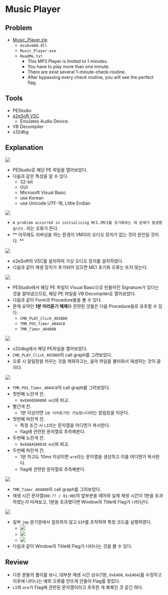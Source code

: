 # Music Player

## Problem
* [Music_Player.zip](./Music_Player.zip)
	- `msvbvm60.dll`
	- `Music_Player.exe`
	- `ReadMe.txt`
		+ This MP3 Player is limited to 1 minutes.
		+ You have to play more than one minute.
		+ There are exist several 1-minute-check-routine.
		+ After bypassing every check routine, you will see the perfect flag.

## Tools
* PEStudio
* [e2eSoft VSC](https://www.e2esoft.com/vsc/)
	- Emulates Audio Device.
* VB Decompiler
* x32dbg

## Explanation
![](./1.PNG?raw=true)
* PEStudio로 해당 PE 파일을 열어보았다.
* 다음과 같은 특성을 알 수 있다.
	- 32-bit
	- GUI
	- Microsoft Visual Basic
	- use Korean
	- use Unicode UTF-16, Little Endian

![](./2.PNG?raw=true)
* `A problem occurred in initializing MCI.`/`MCI를 초기화하는 데 문제가 발생했습니다.` 라는 오류가 뜬다.
* ** 아무래도 리버싱을 하는 환경이 VM이라 오디오 장치가 없는 것이 원인일 것이다. **

![](./3.PNG?raw=true)
* e2eSoft의 VSC를 설치하여 가상 오디오 장치를 설치하였다.
* 다음과 같이 재생 장치가 추가되어 있으면 MCI 초기화 오류는 뜨지 않는다.

![](./4.PNG?raw=true)
* PEStudio에서 해당 PE 파일이 Visual Basic으로 만들어진 Signature가 있다는 것을 알아냈으므로, 해당 PE 파일을 VB Decompiler로 열어보았다.
* 다음과 같이 Form과 Procedure들을 볼 수 있다.
* 문제 요약인 **1분 미리듣기 해제**와 관련된 것들은 다음 Procedure들로 유추할 수 있다.
	- `CMD_PLAY_Click_4038D0`
	- `TMR_POS_Timer_4044C0`
	- `TMR_Timer_404800`

![](./5.PNG?raw=true)
* x32dbg에서 해당 PE파일을 열어보았다.
* `CMD_PLAY_Click_4038D0`의 call graph를 그려보았다.
* 오류 시 알림창을 띄우는 것을 제외하고는, 음악 파일을 불러와서 재생하는 것이 끝이다.

![](./6.PNG?raw=true)
* `TMR_POS_Timer_4044C0`의 call graph를 그려보았다.
* 첫번째 노란색 칸.
	- `0xEA60`(`60000 ms`)와 비교.
* 빨간색 칸.
	- 1분 이상이면 `1분 미리듣기만 가능합니다`라는 알림창을 띄운다.
* 첫번째 파란색 칸.
	- 특정 조건 시 `LI`라는 문자열을 어디엔가 복사한다.
	- flag에 관련된 문자열로 추측해본다.
* 두번째 노란색 칸.
	- `0xEA6A`(`60010 ms`)와 비교.
* 두번째 파란색 칸.
	- 1분 하고도 10ms 이상이면 `are`라는 문자열을 생성하고 이를 어디엔가 복사한다.
	- flag에 관련된 문자열로 추측해본다.

![](./7.PNG?raw=true)
* `TMR_Timer_404800`의 call graph를 그려보았다.
* 재생 시간 문자열(`00:?? / 01:00`)의 앞부분을 떼어와 실제 재생 시간이 1분을 초과하였는지 따져보고, 1분을 초과했다면 Window의 Title에 Flag가 나타난다.

![](./8.PNG?raw=true)
* 일부 `jmp` 분기문에서 점프하지 않고 `EIP`를 조작하여 특정 코드를 실행하였다.
	- ![](./8_1.PNG?raw=true)
	- ![](./8_2.PNG?raw=true)
	- ![](./8_3.PNG?raw=true)
* 다음과 같이 Window의 Title에 Flag가 나타나는 것을 볼 수 있다.

## Review
* 다른 분들의 풀이를 보니, 대부분 재생 시간 상수(1분, `0xEA60`, `0xEA6A`)를 수정하고 이후에 나타나는 예외 오류를 안뜨게 만들어 Flag를 찾았다.
* `LI`와 `are`가 Flag에 관련된 문자열이라고 추측한 게 뽀록인 것 같긴 하다.
